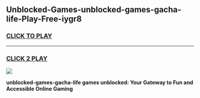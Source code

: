
## Unblocked-Games-unblocked-games-gacha-life-Play-Free-iygr8
<h3>
<a href="https://premium76.site?title=unblocked-games-gacha-life&ref=18A">CLICK TO PLAY</a></h3>
<hr>

<h3>
<a href="https://premium76.site?title=unblocked-games-gacha-life&ref=18A">CLICK 2 PLAY</a>
  
</h3>

<a href="https://premium76.site?title=unblocked-games-gacha-life&ref=18A"><img src="https://clearcache.store/games.png"></a>


**unblocked-games-gacha-life games unblocked: Your Gateway to Fun and Accessible Online Gaming**

